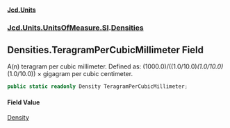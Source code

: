 #### [Jcd.Units](index.md 'index')
### [Jcd.Units.UnitsOfMeasure.SI](Jcd.Units.UnitsOfMeasure.SI.md 'Jcd.Units.UnitsOfMeasure.SI').[Densities](Densities.md 'Jcd.Units.UnitsOfMeasure.SI.Densities')

## Densities.TeragramPerCubicMillimeter Field

A(n) teragram per cubic millimeter. Defined as: (1000.0)/((1.0/10.0)*(1.0/10.0)*(1.0/10.0)) × gigagram per cubic centimeter.

```csharp
public static readonly Density TeragramPerCubicMillimeter;
```

#### Field Value
[Density](Density.md 'Jcd.Units.UnitTypes.Density')